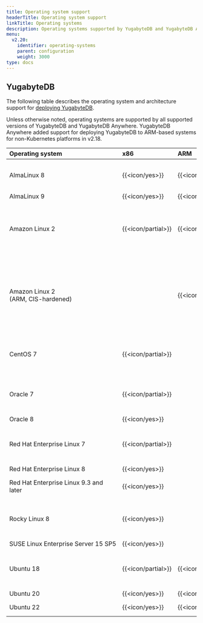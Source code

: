 ```yaml
---
title: Operating system support
headerTitle: Operating system support
linkTitle: Operating systems
description: Operating systems supported by YugabyteDB and YugabyteDB Anywhere.
menu:
  v2.20:
    identifier: operating-systems
    parent: configuration
    weight: 3000
type: docs
---
```


## YugabyteDB

The following table describes the operating system and architecture support for [deploying YugabyteDB](../../../deploy/manual-deployment/).

Unless otherwise noted, operating systems are supported by all supported versions of YugabyteDB and YugabyteDB Anywhere. YugabyteDB Anywhere added support for deploying YugabyteDB to ARM-based systems for non-Kubernetes platforms in v2.18.

| Operating system | x86            | ARM            | Notes |
| :--------------- | :------------- | :------------- | :---- |
| AlmaLinux 8      | {{<icon/yes>}} | {{<icon/yes>}} | Default for YugabyteDB Anywhere-deployed nodes |
| AlmaLinux 9      | {{<icon/yes>}} | {{<icon/yes>}} |       |
| Amazon Linux 2   | {{<icon/partial>}} | {{<icon/partial>}} |Supported in v2.18.0 and later<br>Deprecated in v2.20; not supported v2.21, v2024.1, and subsequent release series. |
| Amazon Linux 2<br>(ARM, CIS-hardened) |  | {{<icon/partial>}} | Supported only in v2.20.x. Database performance in this environment varies both due to CIS-hardening and ARM. For more information, contact {{% support-general %}}.|
| CentOS 7          | {{<icon/partial>}} |                | Deprecated in v2.20; not supported in v2.21, v2024.1, and subsequent release series. |
| Oracle 7         | {{<icon/partial>}} |                | Deprecated in v2.20; not supported in v2.21, v2024.1, and subsequent release series. |
| Oracle 8         | {{<icon/yes>}} |                | |
| Red Hat Enterprise Linux 7 | {{<icon/partial>}} |      | Deprecated in v2.20; not supported in v2.21, v2024.1, and subsequent release series.|
| Red Hat Enterprise Linux 8 | {{<icon/yes>}} |      |  |
| Red Hat Enterprise Linux&nbsp;9.3 and later| {{<icon/yes>}} |  | Supported in v2.20.3 and later.  {{<tags/feature/ea>}} |
| Rocky Linux 8    | {{<icon/yes>}} |                | Supported in v2.20.8, v2024.1.4, and v2024.2 and later.  {{<tags/feature/ea>}} |
| SUSE&nbsp;Linux&nbsp;Enterprise&nbsp;Server&nbsp;15&nbsp;SP5 | {{<icon/yes>}} |     | {{<tags/feature/ea>}} |
| Ubuntu 18        | {{<icon/partial>}} | {{<icon/partial>}} | Deprecated in v2.20; not supported v2.21, v2024.1, and subsequent release series. |
| Ubuntu 20        | {{<icon/yes>}} | {{<icon/yes>}} |       |
| Ubuntu 22        | {{<icon/yes>}} | {{<icon/yes>}} | Supported in v2.18.5, v2.20.1 |
